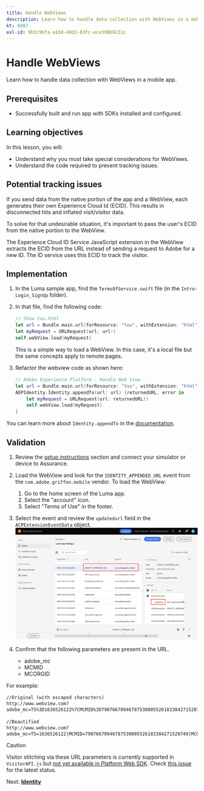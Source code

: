 ```yaml
---
title: Handle WebViews
description: Learn how to handle data collection with WebViews in a mobile app.
kt: 6987
exl-id: 9b3c96fa-a1b8-49d2-83fc-ece390b9231c
---
```

# Handle WebViews

Learn how to handle data collection with WebViews in a mobile app.

## Prerequisites

* Successfully built and run app with SDKs installed and configured.

## Learning objectives

In this lesson, you will:

* Understand why you must take special considerations for WebViews.
* Understand the code required to prevent tracking issues.


## Potential tracking issues

If you send data from the native portion of the app and a WebView, each generates their own Experience Cloud Id (ECID). This results in disconnected hits and inflated visit/visitor data.

To solve for that undesirable situation, it's important to pass the user's ECID from the native portion to the WebView.

The Experience Cloud ID Service JavaScript extension in the WebView extracts the ECID from the URL instead of sending a request to Adobe for a new ID. The ID service uses this ECID to track the visitor.

## Implementation

1. In the Luma sample app, find the `TermsOfService.swift` file (in the `Intro-Login_SignUp` folder).

1. In that file, find the following code:

    ```swift
    // Show tou.html
    let url = Bundle.main.url(forResource: "tou", withExtension: "html")
    let myRequest = URLRequest(url: url!)
    self.webView.load(myRequest)
    ```

    This is a simple way to load a WebView. In this case, it's a local file but the same concepts apply to remote pages.

1. Refactor the webview code as shown here:

    ```swift
    // Adobe Experience Platform - Handle Web View
    let url = Bundle.main.url(forResource: "tou", withExtension: "html")
    AEPIdentity.Identity.appendTo(url: url) {returnedURL, error in
        let myRequest = URLRequest(url: returnedURL!)
        self.webView.load(myRequest)
    }
    ```

You can learn more about `Identity.appendTo` in the [documentation](https://aep-sdks.gitbook.io/docs/foundation-extensions/mobile-core/identity#implementing-visitor-tracking-between-an-app-and-the-mobile-web).

## Validation

1. Review the [setup instructions](assurance.md) section and connect your simulator or device to Assurance.

1. Load the WebView and look for the `IDENTITY_APPENDED_URL` event from the `com.adobe.griffon.mobile` vendor. To load the WebView:
    1. Go to the home screen of the Luma app.
    1. Select the "account" icon.
    1. Select "Terms of Use" in the footer.

1. Select the event and review the `updatedurl` field in the `ACPExtensionEventData` object.
![webview validation](assets/mobile-webview-validation.png)

1. Confirm that the following parameters are present in the URL.
    * adobe_mc
    * MCMID
    * MCORGID

For example:

```
//Original (with escaped characters)
http://www.webview.com?adobe_mc=TS%3D1636526122%7CMCMID%3D79076670946787530005526183384271520749%7CMCORGID%3D7ABB3E6A5A7491460A495D61%40AdobeOrg

//Beautified
http://www.webview.com?adobe_mc=TS=1636526122|MCMID=79076670946787530005526183384271520749|MCORGID=7ABB3E6A5A7491460A495D61@AdobeOrg
```

>[!CAUTION]
>
>Visitor stitching via these URL parameters is currently supported in `VisitorAPI.js` but [not yet available in Platform Web SDK](https://github.com/adobe/alloy/issues/565). Check [this issue](https://github.com/adobe/alloy/issues/565) for the latest status.


Next: **[Identity](identity.md)**
